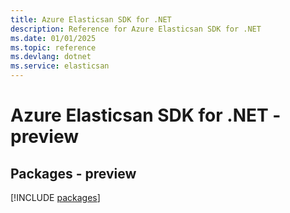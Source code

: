 ```yaml
---
title: Azure Elasticsan SDK for .NET
description: Reference for Azure Elasticsan SDK for .NET
ms.date: 01/01/2025
ms.topic: reference
ms.devlang: dotnet
ms.service: elasticsan
---
```

# Azure Elasticsan SDK for .NET - preview
## Packages - preview
[!INCLUDE [packages](elasticsan-index.md)]
